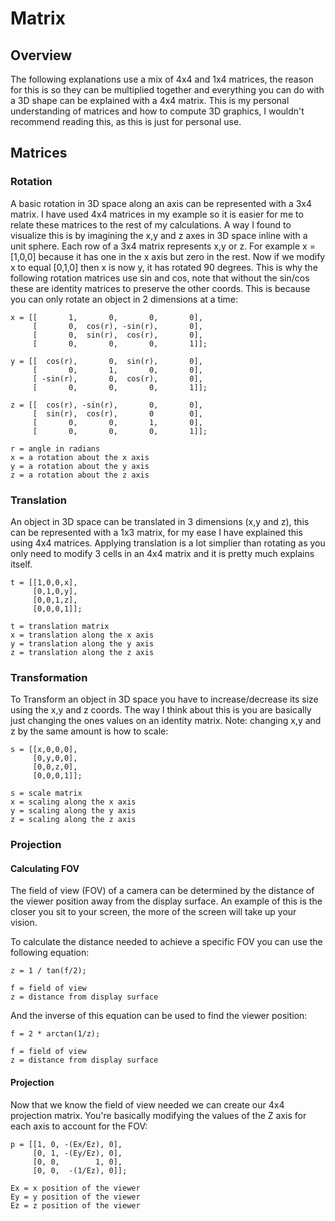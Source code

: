 # Matrix
## Overview
The following explanations use a mix of 4x4 and 1x4 matrices, the reason for this is so they can be multiplied together and everything you can do with a 3D shape can be explained with a 4x4 matrix. This is my personal understanding of matrices and how to compute 3D graphics, I wouldn't recommend reading this, as this is just for personal use.
## Matrices
### Rotation
A basic rotation in 3D space along an axis can be represented with a 3x4 matrix. I have used 4x4 matrices in my example so it is easier for me to relate these matrices to the rest of my calculations. A way I found to visualize this is by imagining the x,y and z axes in 3D space inline with a unit sphere. Each row of a 3x4 matrix represents x,y or z. For example x = [1,0,0] because it has one in the x axis but zero in the rest. Now if we modify x to equal [0,1,0] then x is now y, it has rotated 90 degrees. This is why the following rotation matrices use sin and cos, note that without the sin/cos these are identity matrices to preserve the other coords. This is because you can only rotate an object in 2 dimensions at a time:
```
x = [[       1,       0,       0,       0],
     [       0,  cos(r), -sin(r),       0],
     [       0,  sin(r),  cos(r),       0],
     [       0,       0,       0,       1]];
     
y = [[  cos(r),       0,  sin(r),       0],
     [       0,       1,       0,       0],
     [ -sin(r),       0,  cos(r),       0],
     [       0,       0,       0,       1]];
     
z = [[  cos(r), -sin(r),       0,       0],
     [  sin(r),  cos(r),       0        0],
     [       0,       0,       1,       0],
     [       0,       0,       0,       1]];

r = angle in radians
x = a rotation about the x axis
y = a rotation about the y axis
z = a rotation about the z axis
```
### Translation
An object in 3D space can be translated in 3 dimensions (x,y and z), this can be represented with a 1x3 matrix, for my ease I have explained this using 4x4 matrices. Applying translation is a lot simplier than rotating as you only need to modify 3 cells in an 4x4 matrix and it is pretty much explains itself.
```
t = [[1,0,0,x],
     [0,1,0,y],
     [0,0,1,z],
     [0,0,0,1]];

t = translation matrix
x = translation along the x axis
y = translation along the y axis
z = translation along the z axis
```
### Transformation
To Transform an object in 3D space you have to increase/decrease its size using the x,y and z coords. The way I think about this is you are basically just changing the ones values on an identity matrix. Note: changing x,y and z by the same amount is how to scale:
```
s = [[x,0,0,0],
     [0,y,0,0],
     [0,0,z,0],
     [0,0,0,1]];

s = scale matrix 
x = scaling along the x axis
y = scaling along the y axis
z = scaling along the z axis
```
### Projection
#### Calculating FOV
The field of view (FOV) of a camera can be determined by the distance of the viewer position away from the display surface. An example of this is the closer you sit to your screen, the more of the screen will take up your vision.

To calculate the distance needed to achieve a specific FOV you can use the following equation:
```
z = 1 / tan(f/2);

f = field of view
z = distance from display surface
```
And the inverse of this equation can be used to find the viewer position:
```
f = 2 * arctan(1/z);

f = field of view
z = distance from display surface
```
#### Projection
Now that we know the field of view needed we can create our 4x4 projection matrix. You're basically modifying the values of the Z axis for each axis to account for the FOV:
```
p = [[1, 0, -(Ex/Ez), 0],
     [0, 1, -(Ey/Ez), 0],
     [0, 0,        1, 0],
     [0, 0,  -(1/Ez), 0]];
     
Ex = x position of the viewer
Ey = y position of the viewer
Ez = z position of the viewer
```
